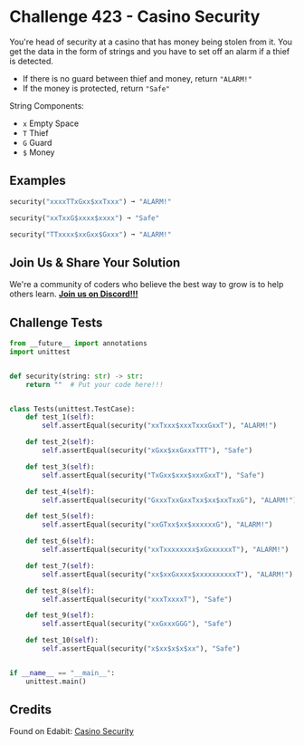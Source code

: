 # Challenge 423 - Casino Security

You're head of security at a casino that has money being stolen from it. You get the data in the form of strings and you have to set off an alarm if a thief is detected.

- If there is no guard between thief and money, return `"ALARM!"`
- If the money is protected, return `"Safe"`

String Components:
- `x` Empty Space
- `T` Thief
- `G` Guard
- `$` Money

## Examples
```python
security("xxxxTTxGxx$xxTxxx") ➞ "ALARM!"

security("xxTxxG$xxxx$xxxx") ➞ "Safe"

security("TTxxxx$xxGxx$Gxxx") ➞ "ALARM!"
```
## Join Us & Share Your Solution

We're a community of coders who believe the best way to grow is to help others learn. **[Join us on Discord!!!](https://discord.gg/sfHykntuGy)**

## Challenge Tests
```python
from __future__ import annotations
import unittest


def security(string: str) -> str:
    return ""  # Put your code here!!!


class Tests(unittest.TestCase):
    def test_1(self):
        self.assertEqual(security("xxTxxx$xxxTxxxGxxT"), "ALARM!")

    def test_2(self):
        self.assertEqual(security("xGxx$xxGxxxTTT"), "Safe")

    def test_3(self):
        self.assertEqual(security("TxGxx$xxx$xxxGxxT"), "Safe")

    def test_4(self):
        self.assertEqual(security("GxxxTxxGxxTxx$xx$xxTxxG"), "ALARM!")

    def test_5(self):
        self.assertEqual(security("xxGTxx$xx$xxxxxxG"), "ALARM!")

    def test_6(self):
        self.assertEqual(security("xxTxxxxxxxx$xGxxxxxxT"), "ALARM!")

    def test_7(self):
        self.assertEqual(security("xx$xxGxxxx$xxxxxxxxxxT"), "ALARM!")

    def test_8(self):
        self.assertEqual(security("xxxTxxxxT"), "Safe")

    def test_9(self):
        self.assertEqual(security("xxGxxxGGG"), "Safe")

    def test_10(self):
        self.assertEqual(security("x$xx$x$x$xx"), "Safe")


if __name__ == "__main__":
    unittest.main()
```
## Credits

Found on Edabit: [Casino Security](https://edabit.com/challenge/2jcxK7gpn6Z474kjz)
